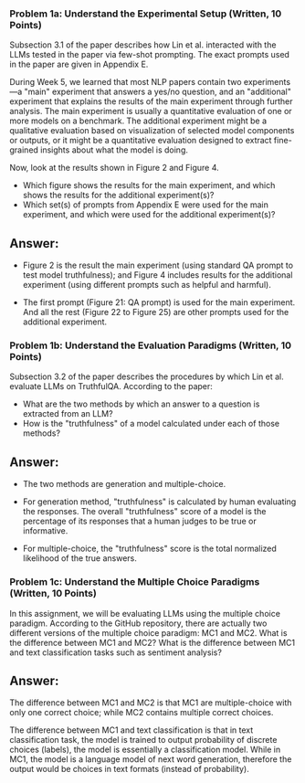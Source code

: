 ### Problem 1a: Understand the Experimental Setup (Written, 10 Points)

Subsection 3.1 of the paper describes how Lin et al. interacted with the LLMs tested in the paper via few-shot prompting. The exact prompts used in the paper are given in Appendix E. 

During Week 5, we learned that most NLP papers contain two experiments—a "main" experiment that answers a yes/no question, and an "additional" experiment that explains the results of the main experiment through further analysis. The main experiment is usually a quantitative evaluation of one or more models on a benchmark. The additional experiment might be a qualitative evaluation based on visualization of selected model components or outputs, or it might be a quantitative evaluation designed to extract fine-grained insights about what the model is doing.

Now, look at the results shown in Figure 2 and Figure 4.
* Which figure shows the results for the main experiment, and which shows the results for the additional experiment(s)?
* Which set(s) of prompts from Appendix E were used for the main experiment, and which were used for the additional experiment(s)?

## Answer:

* Figure 2 is the result the main experiment (using standard QA prompt to test model truthfulness); and Figure 4 includes results for the additional experiment (using different prompts such as helpful and harmful).

* The first prompt (Figure 21: QA prompt) is used for the main experiment. And all the rest (Figure 22 to Figure 25) are other prompts used for the additional experiment.

<div style="page-break-after: always;"></div>

### Problem 1b: Understand the Evaluation Paradigms (Written, 10 Points)

Subsection 3.2 of the paper describes the procedures by which Lin et al. evaluate LLMs on TruthfulQA. According to the paper:
* What are the two methods by which an answer to a question is extracted from an LLM?
* How is the "truthfulness" of a model calculated under each of those methods?

## Answer:

* The two methods are generation and multiple-choice.

* For generation method, "truthfulness" is calculated by human evaluating the responses. The overall "truthfulness" score of a model is the percentage of its responses that a human judges to be true or informative. 

* For multiple-choice, the "truthfulness" score is the total normalized likelihood of the true answers.


<div style="page-break-after: always;"></div>

### Problem 1c: Understand the Multiple Choice Paradigms (Written, 10 Points)

In this assignment, we will be evaluating LLMs using the multiple choice paradigm. According to the GitHub repository, there are actually two different versions of the multiple choice paradigm: MC1 and MC2. What is the difference between MC1 and MC2? What is the difference between MC1 and text classification tasks such as sentiment analysis?

## Answer:
The difference between MC1 and MC2 is that MC1 are multiple-choice with only one correct choice; while MC2 contains multiple correct choices. 

The difference between MC1 and text classification is that in text classification task, the model is trained to output probability of discrete choices (labels), the model is essentially a classification model. While in MC1, the model is a language model of next word generation, therefore the output would be choices in text formats (instead of probability).

<div style="page-break-after: always;"></div>